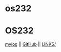 # os232
# OS232

[mylog](TXT/mylog.txt) || [GitHub](https://github.com/brofathan) || [LINKS/](links.md/)
